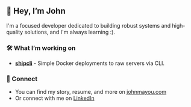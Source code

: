 ## 👋 Hey, I’m John

I'm a focused developer dedicated to building robust systems and high-quality solutions, and I'm always learning :).

### 🛠️ What I’m working on
- **[shipcli](https://github.com/john-mayou/shipcli)** - Simple Docker deployments to raw servers via CLI.

### 🔗 Connect
- You can find my story, resume, and more on [johnmayou.com](https://johnmayou.com)
- Or connect with me on [LinkedIn](https://www.linkedin.com/in/johnmayou)
